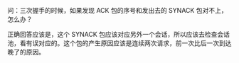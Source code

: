 问：三次握手的时候，如果发现 ACK 包的序号和发出去的 SYNACK 包对不上，怎么办？

正确回答应该是，这个 SYNACK 包应该对应另外一个会话，所以应该去检查会话池，看有误对应的。这个包的产生原因应该是连续两次请求，前一次比后一次到达晚了的原因。
